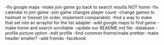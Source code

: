 -fix google maps
-make join game go back to search results NOT home
-fix calendar in join game
-join game changes player count
-change games to hashset or treeset (in order, implement comparable)
-find a way to make that set into an arraylist for the list adapter
-add google maps to find game
-make home and search scrollable
-update our README.md file
-database
-profile picture option
-edit profile
-find common theme/make prettier- make header smaller?
-add friends
-facebook
